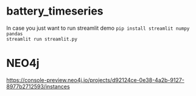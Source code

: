 # battery_timeseries
In case you just want to run streamlit demo
```pip install streamlit numpy pandas```
</br>
```streamlit run streamlit.py```

# NEO4j
https://console-preview.neo4j.io/projects/d92124ce-0e38-4a2b-9127-8977b2712593/instances
